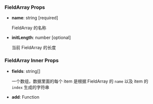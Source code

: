 ### FieldArray Props

- **name**: string [required]

  FieldArray 的名称

- **initLength**: number [optional]

  当前 FieldArray 的长度

### FieldArray Inner Props

- **fields**: string[]

  一个数组，数据里面的每个 item 是根据 FieldArray 的 `name` 以及 item 的 `index` 生成的字符串

- **add**: Function
